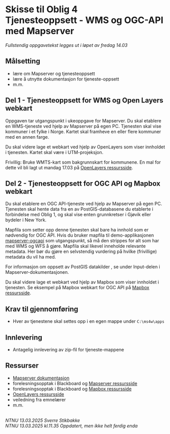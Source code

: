 
# Skisse til Oblig 4<br/>Tjenesteoppsett - WMS og OGC-API med Mapserver

_Fullstendig oppgavetekst legges ut i løpet av fredag 14.03_


## Målsetting

- lære om Mapserver og tjenesteoppsett
- lære å utnytte dokumentasjon for tjeneste-oppsett
- m.m.

## Del 1 - Tjenesteoppsett for WMS og Open Layers webkart

Oppgaven tar utgangspunkt i ukeoppgave for Mapserver. Du skal etablere en WMS-tjeneste ved hjelp av Mapserver på egen PC. Tjenesten skal vise kommuner i et fylke i Norge. Kartet skal framheve en eller flere kommuner med en annen farge.

Du skal videre lage et webkart ved hjelp av OpenLayers som viser innholdet i tjenesten. Kartet skal være i UTM-projeksjon.

Frivillig: Bruke WMTS-kart som bakgrunnskart for kommunene. En mal for dette vil bli lagt ut mandag 17.03 på  [OpenLayers ressursside](https://sverres.github.io/ntnu/openlayers/).


## Del 2 - Tjenesteoppsett for OGC API og Mapbox webkart

Du skal etablere en OGC API-tjeneste ved hjelp av Mapserver på egen PC. Tjenesten skal hente data fra en av PostGIS-databasene du etablerte i forbindelse med Oblig 1, og skal vise enten grunnkretser i Gjøvik eller bydeler i New York.

Mapfila som setter opp denne tjenesten skal bare ha innhold som er nødvendig for OGC API. Hvis du bruker mapfila til demo-applikasjonen [mapserver-ogcapi](../mapserver/mapserver-ogcapi.md) som utgangspunkt, så må den strippes for alt som har med WMS og WFS å gjøre.  Mapfila skal likevel inneholde relevante metadata. Her bør du gjøre en selvstendig vurdering på hvilke (frivillige) metadata du vil ha med. 

For informasjon om oppsett av PostGIS datakilder , se under Input-delen i Mapserver-dokumentasjonen.

Du skal videre lage et webkart ved hjelp av Mapbox som viser innholdet i tjenesten. Se eksempel på Mapbox webkart for OGC API på [Mapbox ressursside](https://sverres.github.io/ntnu/mapbox/).


## Krav til gjennomføring

- Hver av tjenestene skal settes opp i en egen mappe under `C:\ms4w\apps`

## Innlevering

- Antagelig innlevering av zip-fil for tjeneste-mappene

## Ressurser

- [Mapserver dokumentasjon](https://mapserver.org/documentation.html)
- forelesningsopptak i Blackboard og [Mapserver ressursside](https://sverres.github.io/ntnu/mapserver/)
- forelesningsopptak i Blackboard og [Mapbox ressursside](https://sverres.github.io/ntnu/mapbox/)
- [OpenLayers ressursside](https://sverres.github.io/ntnu/openlayers/)
- veiledning fra emnelærer
- m.m.



\
_NTNU 13.03.2025 Sverre Stikbakke_\
_NTNU 13.03.2025 kl.11.35 Oppdatert, men ikke helt ferdig enda_
